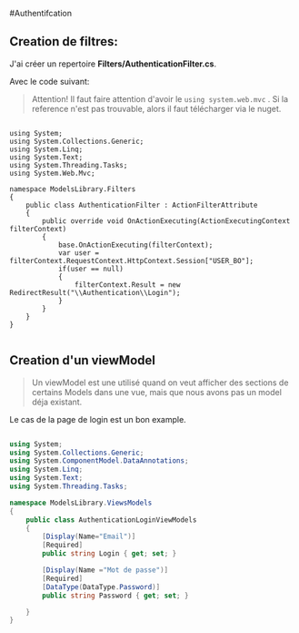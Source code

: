 #Authentifcation

## Creation de filtres:

J'ai créer un repertoire **Filters/AuthenticationFilter.cs**.

Avec le code suivant:

> Attention! Il faut faire attention d'avoir le ```using system.web.mvc``` 
. Si la reference n'est pas trouvable, alors il faut télécharger via le nuget.

```Csharp

using System;
using System.Collections.Generic;
using System.Linq;
using System.Text;
using System.Threading.Tasks;
using System.Web.Mvc;

namespace ModelsLibrary.Filters
{
    public class AuthenticationFilter : ActionFilterAttribute
    {
        public override void OnActionExecuting(ActionExecutingContext filterContext)
        {
            base.OnActionExecuting(filterContext);
            var user = filterContext.RequestContext.HttpContext.Session["USER_BO"];
            if(user == null)
            {
                filterContext.Result = new RedirectResult("\\Authentication\\Login");
            }
        }
    }
}


```


## Creation d'un viewModel

> Un viewModel est une utilisé quand on veut afficher des sections de certains Models dans une vue, mais que nous avons pas un model déja existant.

Le cas de la page de login est un bon example.

```csharp

using System;
using System.Collections.Generic;
using System.ComponentModel.DataAnnotations;
using System.Linq;
using System.Text;
using System.Threading.Tasks;

namespace ModelsLibrary.ViewsModels
{
    public class AuthenticationLoginViewModels
    {
        [Display(Name="Email")]
        [Required]
        public string Login { get; set; }

        [Display(Name ="Mot de passe")]
        [Required]
        [DataType(DataType.Password)]
        public string Password { get; set; }

    }
}


```